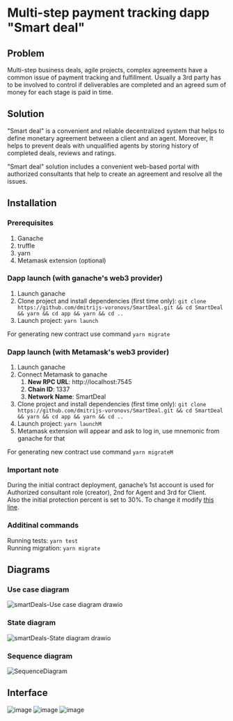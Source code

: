 # Multi-step payment tracking dapp &quot;Smart deal&quot;

## Problem

Multi-step business deals, agile projects, complex agreements have a common issue of payment tracking and fulfillment. Usually a 3rd party has to be involved to control if deliverables are completed and an agreed sum of money for each stage is paid in time.

## Solution

&quot;Smart deal&quot; is a convenient and reliable decentralized system that helps to define monetary agreement between a client and an agent. Moreover, It helps to prevent deals with unqualified agents by storing history of completed deals, reviews and ratings.

&quot;Smart deal&quot; solution includes a convenient web-based portal with authorized consultants that help to create an agreement and resolve all the issues.

## Installation

### Prerequisites

1. Ganache
2. truffle
3. yarn
4. Metamask extension (optional)

### Dapp launch (with ganache's web3 provider)

1. Launch ganache
2. Clone project and install dependencies (first time only): `git clone https://github.com/dmitrijs-voronovs/SmartDeal.git && cd SmartDeal && yarn && cd app && yarn && cd ..`
3. Launch project: `yarn launch`

For generating new contract use command `yarn migrate`

### Dapp launch (with Metamask's web3 provider)

1. Launch ganache
2. Connect Metamask to ganache
   1. **New RPC URL**: http://localhost:7545
   2. **Chain ID**: 1337
   3. **Network Name**: SmartDeal
3. Clone project and install dependencies (first time only): `git clone https://github.com/dmitrijs-voronovs/SmartDeal.git && cd SmartDeal && yarn && cd app && yarn && cd ..`
4. Launch project: `yarn launchM`
5. Metamask extension will appear and ask to log in, use mnemonic from ganache for that

For generating new contract use command `yarn migrateM`

### Important note

During the initial contract deployment, ganache’s 1st account is used for Authorized consultant role (creator), 2nd for Agent and 3rd for Client.\
Also the initial protection percent is set to 30%. To change it modify [this line](https://github.com/dmitrijs-voronovs/SmartDeal/blob/main/migrations/2_deploy_contracts.js#L10).

### Additinal commands

Running tests: `yarn test`\
Running migration: `yarn migrate`

## Diagrams

### Use case diagram

![smartDeals-Use case diagram drawio](https://user-images.githubusercontent.com/53301511/148654153-a0295a79-fa79-4aa3-8dae-4096677b7fd7.png)

### State diagram

![smartDeals-State diagram drawio](https://user-images.githubusercontent.com/53301511/148654157-1819718d-60cd-448a-bed9-75f6d0bfe11b.png)

### Sequence diagram

![SequenceDiagram](https://user-images.githubusercontent.com/53301511/148654161-b3216fa0-07ba-4c91-a0ac-1ed98ad772b9.png)

## Interface

![image](https://user-images.githubusercontent.com/53301511/148656962-6f4593bd-426f-4c55-8d5c-5d78ee92c1bf.png)
![image](https://user-images.githubusercontent.com/53301511/148657058-240a050e-42f7-4536-b46a-8670da245aa3.png)
![image](https://user-images.githubusercontent.com/53301511/148657074-4ed2dd2d-987c-4eb9-8ece-ca7cf61dc7a2.png)
